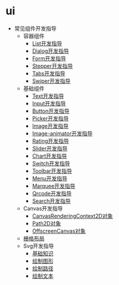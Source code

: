 # ui

- 常见组件开发指导
    - 容器组件
        - [List开发指导](ui-js-components-list.md)
        - [Dialog开发指导](ui-js-components-dialog.md)
        - [Form开发指导](ui-js-components-form.md)
        - [Stepper开发指导](ui-js-components-stepper.md)
        - [Tabs开发指导](ui-js-component-tabs.md)
        - [Swiper开发指导](ui-js-components-swiper.md)
    - 基础组件
        - [Text开发指导](ui-js-components-text.md)
        - [Input开发指导](ui-js-components-input.md)
        - [Button开发指导](ui-js-components-button.md)
        - [Picker开发指导](ui-js-components-picker.md)
        - [Image开发指导](ui-js-components-images.md)
        - [Image-animator开发指导](ui-js-components-image-animator.md)
        - [Rating开发指导](ui-js-components-rating.md)
        - [Slider开发指导](ui-js-components-slider.md)
        - [Chart开发指导](ui-js-components-chart.md)
        - [Switch开发指导](ui-js-components-switch.md)
        - [Toolbar开发指导](ui-js-components-toolbar.md)
        - [Menu开发指导](ui-js-components-menu.md)
        - [Marquee开发指导](ui-js-components-marquee.md)
        - [Qrcode开发指导](ui-js-components-qrcode.md)
        - [Search开发指导](ui-js-components-search.md)
    - Canvas开发指导
        - [CanvasRenderingContext2D对象](ui-js-components-canvasrenderingcontext2d.md)
        - [Path2D对象](ui-js-components-path2d.md)
        - [OffscreenCanvas对象](ui-js-components-offscreencanvas.md)
    - [栅格布局](ui-js-components-calendar.md)
    - Svg开发指导
        - [基础知识](ui-js-components-svg-overview.md)
        - [绘制图形](ui-js-components-svg-graphics.md)
        - [绘制路径](ui-js-components-svg-path.md)
        - [绘制文本](ui-js-components-svg-text.md)
